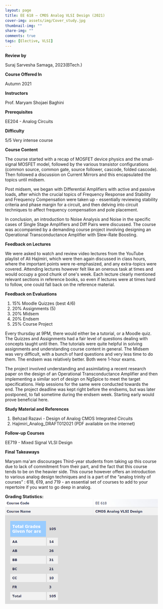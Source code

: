 ```yaml
---
layout: page
title: EE 618 – CMOS Analog VLSI Design (2021)
cover-img: assets/img/Cover_study.jpg
thumbnail-img: ""
share-img: ""
comments: true
tags: [Elective, VLSI]
---
```


**Review by**

Suraj Sarvesha Samaga, 2023(BTech.)

**Course Offered In**

Autumn 2021

**Instructors**

Prof. Maryam Shojaei Baghini

**Prerequisites**

EE204 - Analog Circuits

**Difficulty**

5/5 Very intense course

**Course Content**

The course started with a recap of MOSFET device physics and the small-signal MOSFET model, followed by the various transistor configurations (common source, common gate, source follower, cascode, folded cascode). Then followed a discussion on Current Mirrors and this encapsulated the topics until midsem.<br>

Post midsem, we began with Differential Amplifiers with active and passive loads, after which the crucial topics of Frequency Response and Stability and Frequency Compensation were taken up - essentially reviewing stability criteria and phase margin for a circuit, and then delving into circuit techniques to affect frequency compensation and pole placement. <br>

In conclusion, an introduction to Noise Analysis and Noise in the specific cases of Single Stage Amplifiers and Diff Pairs were discussed. The course was accompanied by a demanding course project involving designing an Operational Transconductance Amplifier with Slew-Rate Boosting.
 
**Feedback on Lectures**

We were asked to watch and review video lectures from the YouTube playlist of Ali Hajimiri, which were then again discussed in class hours, where the important points were re-emphasized, and any extra-topics were covered. Attending lectures however felt like an onerous task at times and would occupy a good chunk of one's week. Each lecture clearly mentioned relevant sections in reference books, so even if lectures were at times hard to follow, one could fall back on the reference material.

**Feedback on Evaluations**

1. 15% Moodle Quizzes (best 4/6) 
2. 20% Assignments (5)
3. 20% Midsem
4. 20% Endsem
5. 25% Course Project

Every thursday at 9PM, there would either be a tutorial, or a Moodle quiz. The Quizzes and Assignments had a fair level of questions dealing with concepts taught until then. The tutorials were quite helpful in solving assignments and understanding course content in general. The Midsem was very difficult, with a bunch of hard questions and very less time to do them. The endsem was relatively better. Both were 1-hour exams.

The project involved understanding and assimilating a recent research paper on the design of an Operational Transconductance Amplifier and then implementing a similar sort of design on NgSpice to meet the target specifications. Help sessions for the same were conducted towards the end. The project deadline was kept right before the endsems, but was later postponed, to fall sometime during the endsem week. Starting early would prove beneficial here.

**Study Material and References**

1. Behzad Razavi - Design of Analog CMOS Integrated Circuits
2. Hajimiri_Analog_DRAFT012021 (PDF available on the internet) 

**Follow-up Courses**

EE719 - Mixed Signal VLSI Design

**Final Takeaways**

Maryam ma'am discourages Third-year students from taking up this course due to lack of commitment from their part, and the fact that this course tends to be on the heavier side.
This course however offers an introduction to various analog design techniques and is a part of the “analog trinity of courses” : 618, 619, and 719 - an essential set of courses to add to your repertoire if you want to go deep in analog. 

**Grading Statistics:**
![Grades](EE618_2021_grades.png)
